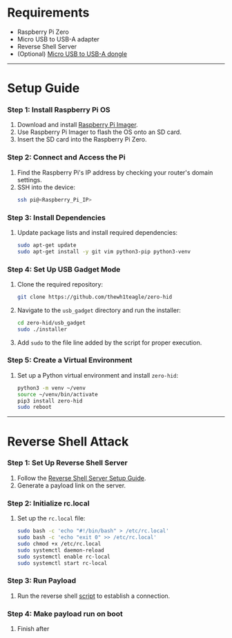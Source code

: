 # Requirements

- Raspberry Pi Zero
- Micro USB to USB-A adapter
- Reverse Shell Server
- (Optional) [Micro USB to USB-A dongle](https://52pi.com/collections/raspberry-pi-zero/products/52pi-usb-dongle-for-raspberry-pi-zero-zero-w)

---

# Setup Guide

### Step 1: Install Raspberry Pi OS
1. Download and install [Raspberry Pi Imager](https://www.raspberrypi.com/software/).
2. Use Raspberry Pi Imager to flash the OS onto an SD card.
3. Insert the SD card into the Raspberry Pi Zero.

### Step 2: Connect and Access the Pi
1. Find the Raspberry Pi's IP address by checking your router's domain settings.
2. SSH into the device:
   ```sh
   ssh pi@<Raspberry_Pi_IP>
   ```

### Step 3: Install Dependencies
1. Update package lists and install required dependencies:
   ```sh
   sudo apt-get update
   sudo apt-get install -y git vim python3-pip python3-venv
   ```

### Step 4: Set Up USB Gadget Mode
1. Clone the required repository:
   ```sh
   git clone https://github.com/thewh1teagle/zero-hid
   ```
2. Navigate to the `usb_gadget` directory and run the installer:
   ```sh
   cd zero-hid/usb_gadget
   sudo ./installer
   ```
3. Add `sudo` to the file line added by the script for proper execution.

### Step 5: Create a Virtual Environment
1. Set up a Python virtual environment and install `zero-hid`:
   ```sh
   python3 -m venv ~/venv
   source ~/venv/bin/activate
   pip3 install zero-hid
   sudo reboot
   ```

---

# Reverse Shell Attack

### Step 1: Set Up Reverse Shell Server
1. Follow the [Reverse Shell Server Setup Guide](https://github.com/tbsauce/social-engineering-hardware-toolkit/blob/main/server/reverseshell.md).
2. Generate a payload link on the server.

### Step 2: Initialize rc.local
1. Set up the `rc.local` file:
   ```sh
   sudo bash -c 'echo "#!/bin/bash" > /etc/rc.local'
   sudo bash -c 'echo "exit 0" >> /etc/rc.local'
   sudo chmod +x /etc/rc.local
   sudo systemctl daemon-reload
   sudo systemctl enable rc-local
   sudo systemctl start rc-local
   ```

### Step 3: Run Payload

1. Run the reverse shell [script](https://github.com/tbsauce/social-engineering-hardware-toolkit/blob/main/raspberry_pi_zero/scripts/keystroke_zero.py) to establish a connection.

### Step 4: Make payload run on boot

1. Finish after
